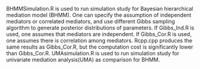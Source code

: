 BHMMSimulation.R is used to run simulation study for Bayesian hierarchical mediation model (BHMM). One can specify the assumption of independent mediators or correlated mediators, and use different Gibbs sampling algorithm to generate posterior distributions of parameters.  If Gibbs_Ind.R is used, one assumes that mediators are independent. If Gibbs_Cor.R is used, one assumes there is correlation among mediators. Rcpp.cpp produces the same results as Gibbs_Cor.R, but the computation cost is significantly lower than Gibbs_Cor.R. UMAsimulation.R is used to run simulation study for univariate mediation analysis(UMA) as comparison for BHMM.

